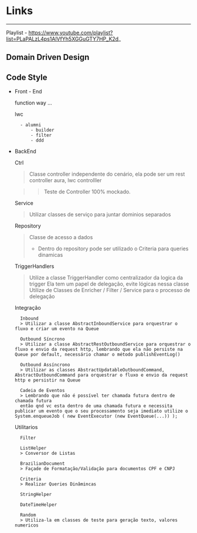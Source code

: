 # Links 
---------------

Playlist - https://www.youtube.com/playlist?list=PLaPALzL4ps1AlVfYh5XGGuGTY7HP_K2d_


## Domain Driven Design



## Code Style


* Front - End


    function way ... 

    lwc 

        - alumni
            - builder
            - filter
            - ddd



* BackEnd 

    
    Ctrl
    > Classe controller independente do cenário, ela pode ser um rest controller 
    > aura, lwc controlller 

    >> Teste de Controller 100% mockado.

    Service
    > Utilizar classes de serviço para juntar dominios separados

    Repository
    > Classe de acesso a dados
    > * Dentro do repository pode ser utilizado o Criteria para queries dinamicas
    


    TriggerHandlers
    > Utilize a classe TriggerHandler como centralizador da logica da trigger
    > Ela tem um papel de delegação, evite lógicas nessa classe
    > Utilize de Classes de Enricher / Filter / Service para o processo de delegação

    Integração

        Inbound
        > Utilizar a classe AbstractInboundService para orquestrar o fluxo e criar um evento na Queue

        Outbound Síncrono
        > Utilizar a classe AbstractRestOutboundService para orquestrar o fluxo e envio da request http, lembrando que ela não persiste na Queue por default, necessário chamar o método publishEventLog()

        Outbound Assíncrono
        > Utilizar as classes AbstractUpdatableOutboundCommand, AbstractOutboundCommand para orquestrar o fluxo e envio da request http e persistir na Queue

        Cadeia de Eventos
        > Lembrando que não é possível ter chamada futura dentro de chamada futura
        então qnd vc esta dentro de uma chamada futura e necessita publicar um evento que o seu processamento seja imediato utilize o System.enqueueJob ( new EventExecutor (new EventQueue(...)) );

    Utilitarios

        Filter 

        ListHelper
        > Conversor de Listas 

        BrazilianDocument
        > Façade de Formatação/Validação para documentos CPF e CNPJ

        Criteria
        > Realizar Queries Dinâmincas

        StringHelper

        DateTimeHelper

        Random 
        > Utiliza-la em classes de teste para geração texto, valores numericos


















